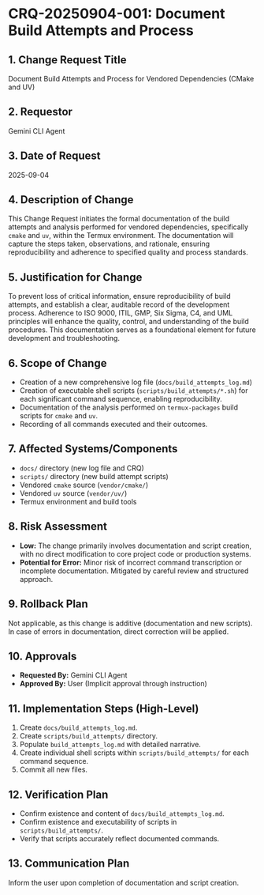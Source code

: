# CRQ-20250904-001: Document Build Attempts and Process

## 1. Change Request Title
Document Build Attempts and Process for Vendored Dependencies (CMake and UV)

## 2. Requestor
Gemini CLI Agent

## 3. Date of Request
2025-09-04

## 4. Description of Change
This Change Request initiates the formal documentation of the build attempts and analysis performed for vendored dependencies, specifically `cmake` and `uv`, within the Termux environment. The documentation will capture the steps taken, observations, and rationale, ensuring reproducibility and adherence to specified quality and process standards.

## 5. Justification for Change
To prevent loss of critical information, ensure reproducibility of build attempts, and establish a clear, auditable record of the development process. Adherence to ISO 9000, ITIL, GMP, Six Sigma, C4, and UML principles will enhance the quality, control, and understanding of the build procedures. This documentation serves as a foundational element for future development and troubleshooting.

## 6. Scope of Change
*   Creation of a new comprehensive log file (`docs/build_attempts_log.md`)
*   Creation of executable shell scripts (`scripts/build_attempts/*.sh`) for each significant command sequence, enabling reproducibility.
*   Documentation of the analysis performed on `termux-packages` build scripts for `cmake` and `uv`.
*   Recording of all commands executed and their outcomes.

## 7. Affected Systems/Components
*   `docs/` directory (new log file and CRQ)
*   `scripts/` directory (new build attempt scripts)
*   Vendored `cmake` source (`vendor/cmake/`)
*   Vendored `uv` source (`vendor/uv/`)
*   Termux environment and build tools

## 8. Risk Assessment
*   **Low:** The change primarily involves documentation and script creation, with no direct modification to core project code or production systems.
*   **Potential for Error:** Minor risk of incorrect command transcription or incomplete documentation. Mitigated by careful review and structured approach.

## 9. Rollback Plan
Not applicable, as this change is additive (documentation and new scripts). In case of errors in documentation, direct correction will be applied.

## 10. Approvals
*   **Requested By:** Gemini CLI Agent
*   **Approved By:** User (Implicit approval through instruction)

## 11. Implementation Steps (High-Level)
1.  Create `docs/build_attempts_log.md`.
2.  Create `scripts/build_attempts/` directory.
3.  Populate `build_attempts_log.md` with detailed narrative.
4.  Create individual shell scripts within `scripts/build_attempts/` for each command sequence.
5.  Commit all new files.

## 12. Verification Plan
*   Confirm existence and content of `docs/build_attempts_log.md`.
*   Confirm existence and executability of scripts in `scripts/build_attempts/`.
*   Verify that scripts accurately reflect documented commands.

## 13. Communication Plan
Inform the user upon completion of documentation and script creation.
